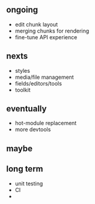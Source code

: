 ## ongoing

* edit chunk layout
* merging chunks for rendering
* fine-tune API experience

## nexts

* styles
* media/file management
* fields/editors/tools
* toolkit

## eventually

* hot-module replacement
* more devtools

## maybe

## long term

* unit testing
* CI
* 

